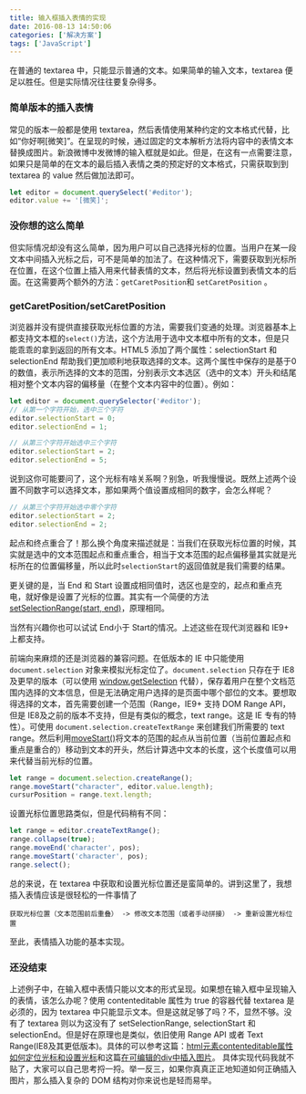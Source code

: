 ```yaml
---
title: 输入框插入表情的实现
date: 2016-08-13 14:50:06
categories: ['解决方案']
tags: ['JavaScript']
---
```


在普通的 textarea 中，只能显示普通的文本。如果简单的输入文本，textarea 便足以胜任。但是实际情况往往要复杂得多。

<!--more-->

### 简单版本的插入表情

常见的版本一般都是使用 textarea，然后表情使用某种约定的文本格式代替，比如“你好啊[微笑]”。在呈现的时候，通过固定的文本解析方法将内容中的表情文本替换成图片。新浪微博中发微博的输入框就是如此。但是，在这有一点需要注意，如果只是简单的在文本的最后插入表情之类的预定好的文本格式，只需获取到到 textarea 的 value 然后做加法即可。

```js
let editor = document.querySelect('#editor');
editor.value += '[微笑]';
```

### 没你想的这么简单

但实际情况却没有这么简单，因为用户可以自己选择光标的位置。当用户在某一段文本中间插入光标之后，可不是简单的加法了。在这种情况下，需要获取到光标所在位置，在这个位置上插入用来代替表情的文本，然后将光标设置到表情文本的后面。在这需要两个额外的方法：`getCaretPosition`和 `setCaretPosition` 。

### getCaretPosition/setCaretPosition

浏览器并没有提供直接获取光标位置的方法，需要我们变通的处理。浏览器基本上都支持文本框的`select()`方法，这个方法用于选中文本框中所有的文本，但是只能乖乖的拿到返回的所有文本。HTML5 添加了两个属性：selectionStart 和 selectionEnd 帮助我们更加顺利地获取选择的文本。这两个属性中保存的是基于0的数值，表示所选择的文本的范围，分别表示文本选区（选中的文本）开头和结尾相对整个文本内容的偏移量（在整个文本内容中的位置）。例如：

```js
let editor = document.querySelector('#editor');
// 从第一个字符开始，选中三个字符
editor.selectionStart = 0;
editor.selectionEnd = 1;

// 从第三个字符开始选中三个字符
editor.selectionStart = 2;
editor.selectionEnd = 5;

```

说到这你可能要问了，这个光标有啥关系啊？别急，听我慢慢说。既然上述两个设置不同数字可以选择文本，那如果两个值设置成相同的数字，会怎么样呢？

```js
// 从第三个字符开始选中零个字符
editor.selectionStart = 2;
editor.selectionEnd = 2;

```

起点和终点重合了！那么换个角度来描述就是：当我们在获取光标位置的时候，其实就是选中的文本范围起点和重点重合，相当于文本范围的起点偏移量其实就是光标所在的位置偏移量，所以此时`selectionStart`的返回值就是我们需要的结果。

更关键的是，当 End 和 Start 设置成相同值时，选区也是空的，起点和重点充电，就好像是设置了光标的位置。其实有一个简便的方法 [setSelectionRange(start, end)](https://developer.mozilla.org/en-US/docs/Web/API/HTMLInputElement/setSelectionRange)，原理相同。

当然有兴趣你也可以试试 End小于 Start的情况。上述这些在现代浏览器和 IE9+ 上都支持。

前端向来麻烦的还是浏览器的兼容问题。在低版本的 IE 中只能使用 `document.selection` 对象来模拟光标定位了。`document.selection` 只存在于 IE8 及更早的版本（可以使用 [window.getSelection](https://developer.mozilla.org/en-US/docs/Web/API/Window/getSelection) 代替），保存着用户在整个文档范围内选择的文本信息，但是无法确定用户选择的是页面中哪个部位的文本。要想取得选择的文本，首先需要创建一个范围（Range，IE9+ 支持 DOM Range API，但是 IE8及之前的版本不支持，但是有类似的概念，text range。这是 IE 专有的特性）。可使用 `document.selection.createTextRange` 来创建我们所需要的 text range。然后利用[moveStart()](https://msdn.microsoft.com/en-us/library/ms536623\(v=vs.85\).aspx)将文本的范围的起点从当前位置（当前位置起点和重点是重合的）移动到文本的开头，然后计算选中文本的长度，这个长度值可以用来代替当前光标的位置。

```js
let range = document.selection.createRange();
range.moveStart("character", editor.value.length);
cursurPosition = range.text.length;
```

设置光标位置思路类似，但是代码稍有不同：

```js
let range = editor.createTextRange();
range.collapse(true);
range.moveEnd('character', pos);
range.moveStart('character', pos);
range.select();
```

总的来说，在 textarea 中获取和设置光标位置还是蛮简单的。讲到这里了，我想插入表情应该是很轻松的一件事情了

```
获取光标位置（文本范围前后重叠） -> 修改文本范围（或者手动拼接） -> 重新设置光标位置 
```

至此，表情插入功能的基本实现。

### 还没结束

上述例子中，在输入框中表情只能以文本的形式呈现。如果想在输入框中呈现输入的表情，该怎么办呢？使用 contenteditable 属性为 true 的容器代替 textarea 是必须的，因为 textarea 中只能显示文本。但是这就足够了吗？不，显然不够。没有了 textarea 则以为这没有了 setSelectionRange, selectionStart 和 selectionEnd。但是好在原理也是类似，依旧使用 Range API 或者 Text Range(IE8及其更低版本)。具体的可以参考这篇：[html元素contenteditable属性如何定位光标和设置光标](https://segmentfault.com/a/1190000005869372)和这篇[在可编辑的div中插入图片](http://www.xiaomlove.com/2015/10/14/%E5%9C%A8%E5%8F%AF%E7%BC%96%E8%BE%91%E7%9A%84div%E4%B8%AD%E6%8F%92%E5%85%A5%E5%9B%BE%E7%89%87/)。 具体实现代码我就不贴了，大家可以自己思考捋一捋。举一反三，如果你真真正正地知道如何正确插入图片，那么插入复杂的 DOM 结构对你来说也是轻而易举。